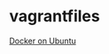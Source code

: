 # vagrantfiles

[Docker on Ubuntu](https://github.com/yaswanthvarma/vagrantfiles/blob/main/Vagrantfile)
